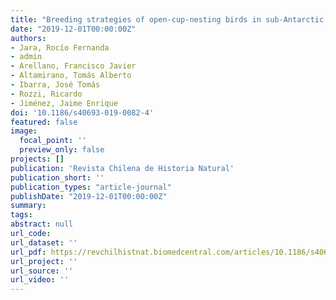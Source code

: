 ```yaml
---
title: "Breeding strategies of open-cup-nesting birds in sub-Antarctic forests of Navarino Island, Chile"
date: "2019-12-01T00:00:00Z"
authors:
- Jara, Rocío Fernanda 
- admin
- Arellano, Francisco Javier 
- Altamirano, Tomás Alberto 
- Ibarra, José Tomás 
- Rozzi, Ricardo 
- Jiménez, Jaime Enrique
doi: '10.1186/s40693-019-0082-4'
featured: false
image:
  focal_point: ''
  preview_only: false
projects: []
publication: 'Revista Chilena de Historia Natural'
publication_short: ''
publication_types: "article-journal"
publishDate: "2019-12-01T00:00:00Z"
summary: 
tags: 
abstract: null
url_code: 
url_dataset: ''
url_pdf: https://revchilhistnat.biomedcentral.com/articles/10.1186/s40693-019-0082-4
url_project: ''
url_source: ''
url_video: ''
---
```




